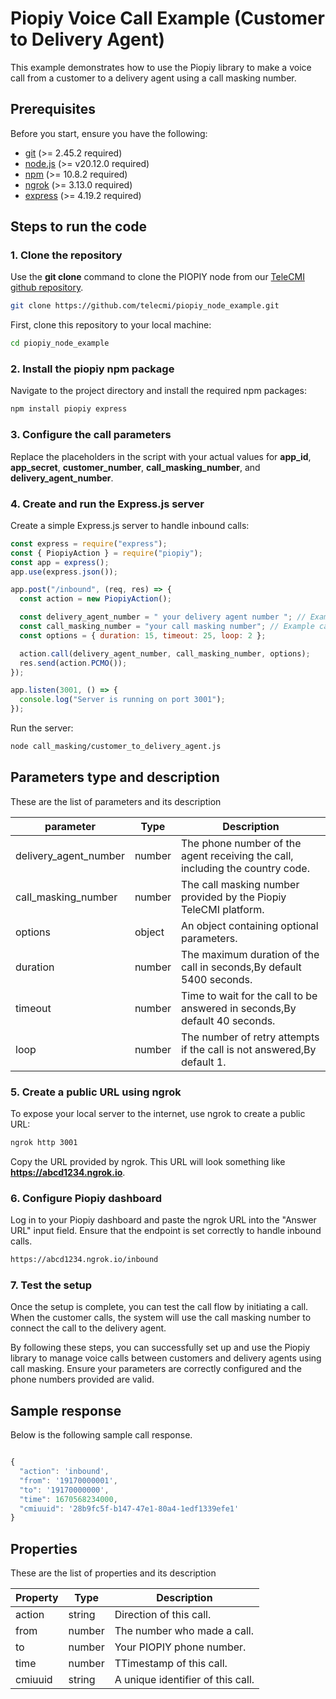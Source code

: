 # Piopiy Voice Call Example (Customer to Delivery Agent)

This example demonstrates how to use the Piopiy library to make a voice call from a customer to a delivery agent using a call masking number.

## Prerequisites

Before you start, ensure you have the following:

- <a href="https://git-scm.com/" target="_blank">git</a> (>= 2.45.2 required)
- <a href="https://nodejs.org/en/" target="_blank">node.js</a> (>= v20.12.0 required)
- <a href="https://www.npmjs.com/" target="_blank">npm</a> (>= 10.8.2 required)
- <a href="https://ngrok.com/" target="_blank">ngrok</a> (>= 3.13.0 required)
- <a href="https://www.npmjs.com/package/express" target="_blank">express</a> (>= 4.19.2 required)

## Steps to run the code

### 1. Clone the repository

Use the **git clone** command to clone the PIOPIY node from our <a href="https://github.com/telecmi/piopiy_node_example" target="_blank">TeleCMI github repository</a>.

```bash
git clone https://github.com/telecmi/piopiy_node_example.git
```

First, clone this repository to your local machine:

```sh
cd piopiy_node_example
```

### 2. Install the piopiy npm package

Navigate to the project directory and install the required npm packages:

```sh
npm install piopiy express
```

### 3. Configure the call parameters

Replace the placeholders in the script with your actual values for **app_id**, **app_secret**, **customer_number**, **call_masking_number**, and **delivery_agent_number**.

### 4. Create and run the Express.js server

Create a simple Express.js server to handle inbound calls:

```javascript
const express = require("express");
const { PiopiyAction } = require("piopiy");
const app = express();
app.use(express.json());

app.post("/inbound", (req, res) => {
  const action = new PiopiyAction();

  const delivery_agent_number = " your delivery agent number "; // Example delivery agent phone number
  const call_masking_number = "your call masking number"; // Example call masking number
  const options = { duration: 15, timeout: 25, loop: 2 };

  action.call(delivery_agent_number, call_masking_number, options);
  res.send(action.PCMO());
});

app.listen(3001, () => {
  console.log("Server is running on port 3001");
});
```

Run the server:

```sh
node call_masking/customer_to_delivery_agent.js
```

## Parameters type and description

These are the list of parameters and its description

| parameter             | Type   | Description                                                                   |
| --------------------- | ------ | ----------------------------------------------------------------------------- |
| delivery_agent_number | number | The phone number of the agent receiving the call, including the country code. |
| call_masking_number   | number | The call masking number provided by the Piopiy TeleCMI platform.              |
| options               | object | An object containing optional parameters.                                     |
| duration              | number | The maximum duration of the call in seconds,By default 5400 seconds.          |
| timeout               | number | Time to wait for the call to be answered in seconds,By default 40 seconds.    |
| loop                  | number | The number of retry attempts if the call is not answered,By default 1.        |

### 5. Create a public URL using ngrok

To expose your local server to the internet, use ngrok to create a public URL:

```sh
ngrok http 3001
```

Copy the URL provided by ngrok. This URL will look something like **https://abcd1234.ngrok.io**.

### 6. Configure Piopiy dashboard

Log in to your Piopiy dashboard and paste the ngrok URL into the "Answer URL" input field. Ensure that the endpoint is set correctly to handle inbound calls.

```sh
https://abcd1234.ngrok.io/inbound
```

### 7. Test the setup

Once the setup is complete, you can test the call flow by initiating a call. When the customer calls, the system will use the call masking number to connect the call to the delivery agent.

By following these steps, you can successfully set up and use the Piopiy library to manage voice calls between customers and delivery agents using call masking. Ensure your parameters are correctly configured and the phone numbers provided are valid.

## Sample response

Below is the following sample call response.

```javascript

{
  "action": 'inbound',
  "from": '19170000001',
  "to": '19170000000',
  "time": 1670568234000,
  "cmiuuid": '28b9fc5f-b147-47e1-80a4-1edf1339efe1'
}

```

## Properties

These are the list of properties and its description

| Property | Type   | Description                       |
| -------- | ------ | --------------------------------- |
| action   | string | Direction of this call.           |
| from     | number | The number who made a call.       |
| to       | number | Your PIOPIY phone number.         |
| time     | number | TTimestamp of this call.          |
| cmiuuid  | string | A unique identifier of this call. |
